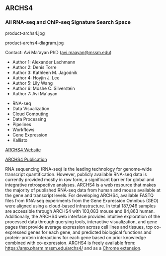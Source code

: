 ## ARCHS4  
### All RNA-seq and ChIP-seq Signature Search Space

product-archs4.jpg

product-archs4-diagram.jpg

Contact: Avi Ma'ayan PhD (avi.maayan@mssm.edu) 
* Author 1: Alexander Lachmann
* Author 2: Denis Torre
* Author 3: Kathleen M. Jagodnik
* Author 4: Hoyjin J. Lee
* Author 5: Lily Wang
* Author 6: Moshe C. Silverstein
* Author 7: Avi Ma'ayan
  
- RNA-seq
- Data Visualization
- Cloud Computing
- Data Processing
- Pipelines
- Workflows
- Gene Expression
- Kallisto

[ARCHS4 Website](https://amp.pharm.mssm.edu/archs4/)

[ARCHS4 Publication](https://www.ncbi.nlm.nih.gov/pubmed/29636450)

RNA sequencing (RNA-seq) is the leading technology for genome-wide transcript quantification. However, publicly available RNA-seq data is currently provided mostly in raw form, a significant barrier for global and integrative retrospective analyses. ARCHS4 is a web resource that makes the majority of published RNA-seq data from human and mouse available at the gene and transcript levels. For developing ARCHS4, available FASTQ files from RNA-seq experiments from the Gene Expression Omnibus (GEO) were aligned using a cloud-based infrastructure. In total 187,946 samples are accessible through ARCHS4 with 103,083 mouse and 84,863 human. Additionally, the ARCHS4 web interface provides intuitive exploration of the processed data through querying tools, interactive visualization, and gene pages that provide average expression across cell lines and tissues, top co-expressed genes for each gene, and predicted biological functions and protein-protein interactions for each gene based on prior knowledge combined with co-expression. ARCHS4 is freely available from: https://amp.pharm.mssm.edu/archs4/ and as a [Chrome extension](https://chrome.google.com/webstore/detail/archs4/ognafeffndmmiliegaamoockceneedea).
